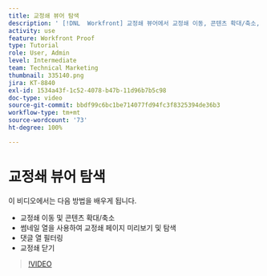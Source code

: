 ```yaml
---
title: 교정쇄 뷰어 탐색
description: ' [!DNL  Workfront] 교정쇄 뷰어에서 교정쇄 이동, 콘텐츠 확대/축소, 썸네일 열 사용, 교정쇄 댓글 필터링 등에 대해 알아봅니다.'
activity: use
feature: Workfront Proof
type: Tutorial
role: User, Admin
level: Intermediate
team: Technical Marketing
thumbnail: 335140.png
jira: KT-8840
exl-id: 1534a43f-1c52-4078-b47b-11d96b7b5c98
doc-type: video
source-git-commit: bbdf99c6bc1be714077fd94fc3f8325394de36b3
workflow-type: tm+mt
source-wordcount: '73'
ht-degree: 100%

---
```


# 교정쇄 뷰어 탐색

이 비디오에서는 다음 방법을 배우게 됩니다.

* 교정쇄 이동 및 콘텐츠 확대/축소
* 썸네일 열을 사용하여 교정쇄 페이지 미리보기 및 탐색
* 댓글 열 필터링
* 교정쇄 닫기

>[!VIDEO](https://video.tv.adobe.com/v/335140/?quality=12&learn=on&enablevpops=1)

<!-- 
## Learn more
* Review a static proof
* Search within a proof
* Compare proofs
* Configure proofing viewer settings
* View the [!DNL Workfront] object associated with a proof
* Share a proof from the proofing viewer
* Print a proof summary within [!DNL Workfront]
-->
